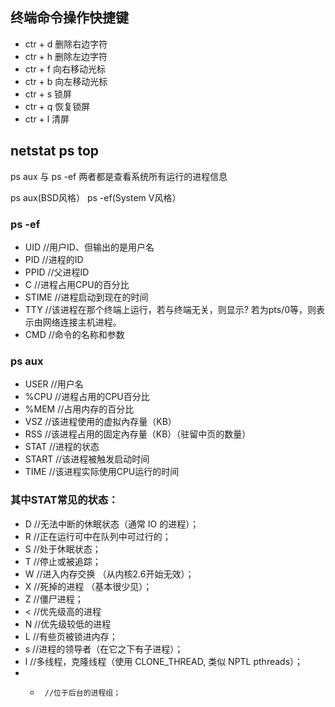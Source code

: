 ## 终端命令操作快捷键
* ctr + d 删除右边字符
* ctr + h 删除左边字符
* ctr + f 向右移动光标
* ctr + b 向左移动光标
* ctr + s 锁屏
* ctr + q 恢复锁屏
* ctr + l 清屏

## netstat ps top

ps aux 与 ps -ef 两者都是查看系统所有运行的进程信息

ps aux(BSD风格） ps -ef(System V风格）

### ps -ef

* UID     //用户ID、但输出的是用户名
* PID     //进程的ID
* PPID    //父进程ID
* C       //进程占用CPU的百分比
* STIME   //进程启动到现在的时间
* TTY     //该进程在那个终端上运行，若与终端无关，则显示? 若为pts/0等，则表示由网络连接主机进程。
* CMD     //命令的名称和参数

### ps aux 

* USER      //用户名
* %CPU      //进程占用的CPU百分比
* %MEM      //占用内存的百分比
* VSZ       //该进程使用的虚拟內存量（KB）
* RSS       //该进程占用的固定內存量（KB）（驻留中页的数量）
* STAT      //进程的状态
* START     //该进程被触发启动时间
* TIME      //该进程实际使用CPU运行的时间

### 其中STAT常见的状态：

* D      //无法中断的休眠状态（通常 IO 的进程）；
* R      //正在运行可中在队列中可过行的；
* S      //处于休眠状态；
* T      //停止或被追踪；
* W      //进入内存交换 （从内核2.6开始无效）；
* X      //死掉的进程 （基本很少见）；
* Z      //僵尸进程；
* <      //优先级高的进程
* N      //优先级较低的进程
* L      //有些页被锁进内存；
* s      //进程的领导者（在它之下有子进程）；
* l      //多线程，克隆线程（使用 CLONE_THREAD, 类似 NPTL pthreads）；
* +      //位于后台的进程组；
